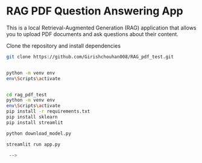 # RAG PDF Question Answering App

This is a local Retrieval-Augmented Generation (RAG) application that allows you to upload PDF documents and ask questions about their content.


Clone the repository and install dependencies

```bash
git clone https://github.com/Girishchouhan008/RAG_pdf_test.git


python -m venv env
env\Scripts\activate


cd rag_pdf_test
python -m venv env
env\Scripts\activate
pip install -r requirements.txt
pip install sklearn
pip install streamlit

python download_model.py

streamlit run app.py

 -->
